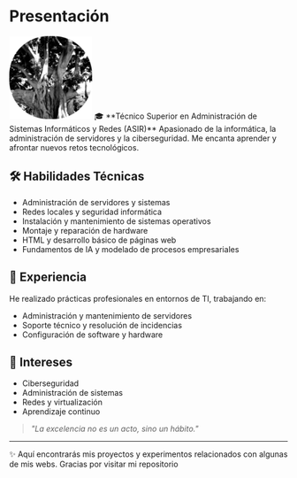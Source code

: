 # Presentación

<img src="Mi Logo Redondo.png" alt="Mi Logo" width="150"/>
🎓 **Técnico Superior en Administración de Sistemas Informáticos y Redes (ASIR)**  
Apasionado de la informática, la administración de servidores y la ciberseguridad. Me encanta aprender y afrontar nuevos retos tecnológicos.

## 🛠️ Habilidades Técnicas  
- Administración de servidores y sistemas  
- Redes locales y seguridad informática  
- Instalación y mantenimiento de sistemas operativos  
- Montaje y reparación de hardware  
- HTML y desarrollo básico de páginas web  
- Fundamentos de IA y modelado de procesos empresariales  

## 💼 Experiencia  
He realizado prácticas profesionales en entornos de TI, trabajando en:  
- Administración y mantenimiento de servidores  
- Soporte técnico y resolución de incidencias  
- Configuración de software y hardware  

## 🌱 Intereses  
- Ciberseguridad  
- Administración de sistemas  
- Redes y virtualización  
- Aprendizaje continuo  

> _"La excelencia no es un acto, sino un hábito."_  

---
✨ Aquí encontrarás mis proyectos y experimentos relacionados con algunas de mis webs. Gracias por visitar mi repositorio



